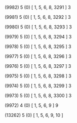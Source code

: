 (9982) 5 (0) [ 1, 5, 6, 8, 3291 ] 3 


(9981) 5 (0) [ 1, 5, 6, 8, 3292 ] 3 


(9980) 5 (0) [ 1, 5, 6, 8, 3293 ] 3 


(9979) 5 (0) [ 1, 5, 6, 8, 3294 ] 3 


(9978) 5 (0) [ 1, 5, 6, 8, 3295 ] 3 


(9977) 5 (0) [ 1, 5, 6, 8, 3296 ] 3 


(9976) 5 (0) [ 1, 5, 6, 8, 3297 ] 3 


(9975) 5 (0) [ 1, 5, 6, 8, 3298 ] 3 


(9974) 5 (0) [ 1, 5, 6, 8, 3299 ] 3 


(9973) 5 (0) [ 1, 5, 6, 8, 3300 ] 3 


(9972) 4 (0) [ 1, 5, 6, 9 ] 9 


(13262) 5 (0) [ 1, 5, 6, 9, 10 ]  

